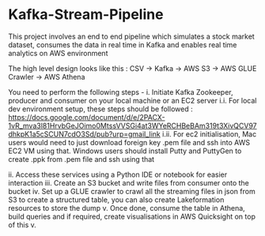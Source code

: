 # Kafka-Stream-Pipeline
This project involves an end to end pipeline which simulates a stock market dataset, consumes the data in real time in Kafka and enables real time analytics on AWS environment

The high level design looks like this :
CSV -> Kafka -> AWS S3 -> AWS GLUE Crawler -> AWS Athena

You need to perform the following steps -
i. Initiate Kafka Zookeeper, producer and consumer on your local machine or an EC2 server 
  i.i. For local dev environment setup, these steps should be followed : https://docs.google.com/document/d/e/2PACX-1vR_mva3l81HrvbGeJOimo0MtssVVSGi4at3WYeRCHBeBAm319t3XivQCV97dhkpK1a5cSCUN7cdO3Sd/pub?urp=gmail_link
  i.ii. For ec2 initialisation, Mac users would need to just download foreign key .pem file and ssh into AWS EC2 VM using that. Windows users should install Putty and PuttyGen to create .ppk from .pem file and ssh using that

ii. Access these services using a Python IDE or notebook for easier interaction
iii. Create an S3 bucket and write files from consumer onto the bucket
iv. Set up a GLUE crawler to crawl all the streaming files in json from S3 to create a structured table, you can also create Lakeformation resources to store the dump
v. Once done, consume the table in Athena, build queries and if required, create visualisations in AWS Quicksight on top of this
v. 
